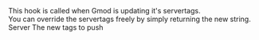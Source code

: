 <function name="HolyLib:GetGModTags" parent="" type="hook">
	<description>
		This hook is called when Gmod is updating it's servertags.<br>
		You can override the servertags freely by simply returning the new string.  
	</description>
	<realm>Server</realm>
	<rets>
		<ret name="tags" type="string">The new tags to push</ret>
	</rets>
</function>